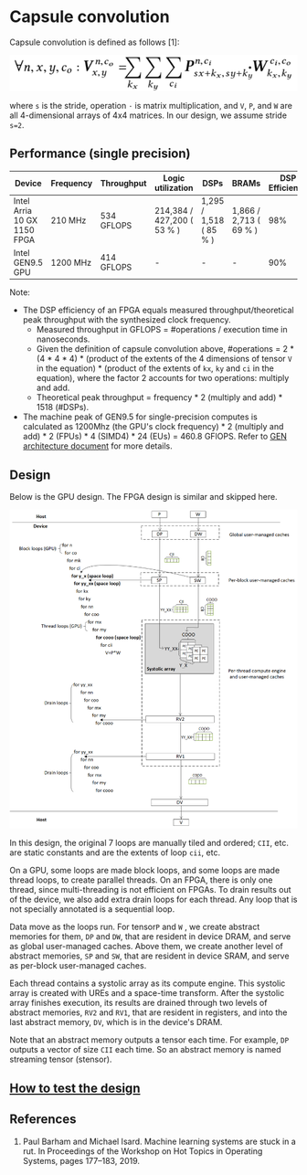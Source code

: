 # Capsule convolution

Capsule convolution is defined as follows [1]:

![capsule-original-equation](figures/capsule-equation.png)

where `s` is the stride, operation `·` is matrix multiplication, and `V`, `P`, and `W` are all 4-dimensional arrays of 4x4 matrices.  In our design, we assume  stride `s=2`.  

## Performance (single precision)

| Device | Frequency | Throughput | Logic utilization | DSPs | BRAMs | DSP Efficiency |
| ------ | --------- | ------ | --------- | ---- | ----- | -------------- |
| Intel Arria 10 GX 1150 FPGA | 210 MHz | 534 GFLOPS | 214,384 / 427,200 ( 53 % ) | 1,295 / 1,518 ( 85 % ) | 1,866 / 2,713 ( 69 % ) | 98%   |
| Intel GEN9.5 GPU | 1200 MHz | 414 GFLOPS | - | - | - | 90%   |

Note:

- The DSP efficiency of an FPGA equals measured throughput/theoretical peak throughput with the synthesized clock frequency.
  - Measured throughput in GFLOPS = #operations / execution time in nanoseconds.
  - Given the definition of capsule convolution above, #operations =  2 * (4 * 4 * 4) * (product of the extents of the 4 dimensions of tensor `V` in the equation) * (product of the extents of `kx`, `ky` and `ci` in the equation), where the factor 2 accounts for two operations: multiply and add.
  - Theoretical peak throughput = frequency * 2 (multiply and add)  * 1518 (#DSPs).
- The machine peak of GEN9.5 for single-precision computes is calculated as 1200Mhz (the GPU's clock frequency) * 2 (multiply and add) * 2 (FPUs) * 4 (SIMD4) * 24 (EUs) = 460.8 GFlOPS.  Refer to [GEN architecture document](https://www.intel.com/content/dam/develop/external/us/en/documents/the-compute-architecture-of-intel-processor-graphics-gen9-v1d0.pdf) for more details.

## Design

Below is the GPU design. The FPGA design is similar and skipped here.

![Design](figures/capsule-design.png)

In this design, the original 7 loops are manually tiled and ordered; `CII`, etc. are static constants and are the extents of loop `cii`, etc. 

On a GPU, some loops are made block loops,  and some loops are made thread loops, to create parallel threads. On an FPGA, there  is only one thread, since multi-threading is not efficient on FPGAs. To drain results out of the device, we also add extra drain loops for each thread. Any loop that is not specially annotated is a sequential loop. 

Data move as the loops run. For tensor`P` and `W` ,  we create abstract memories for them, `DP` and `DW`, that are resident in device DRAM, and serve as global user-managed caches. Above them, we create another level of abstract memories, `SP` and `SW`, that are resident in device SRAM, and serve as per-block user-managed caches.

Each thread contains a systolic array as its compute engine. This systolic array is created with UREs and a space-time transform. After the systolic array finishes execution, its results are drained through two levels of abstract memories, `RV2` and `RV1`,  that are resident in registers, and into the last abstract memory, `DV`, which is in the device's DRAM.

Note that an abstract memory outputs a tensor each time. For example, `DP` outputs a vector of size `CII` each time. So an abstract memory is named streaming tensor (stensor). 

## [How to test the design](../../../../README.md#Performance-tests)

## References

1. Paul Barham and Michael Isard. Machine learning systems are stuck in a rut. In Proceedings of the Workshop on Hot Topics in Operating Systems, pages 177–183, 2019.  
